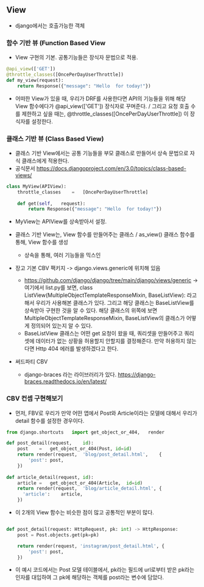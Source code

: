 ## View
- django에서는 호출가능한 객체


### 함수 기반 뷰 (Function Based View
- View 구현의 기본. 공통기능들은 장식자 문법으로 적용. 

```python
@api_view(['GET'])
@throttle_classes([OncePerDayUserThrottle])
def my_view(request):
    return Response({"message":	"Hello	for	today!"})
```    

- 어떠한 View가 있을 때, 우리가 DRF를 사용한다면 API의 기능들을 위해 해당 View 함수에다가 @api_view(['GET']) 장식자로 꾸며준다. / 그리고 요청 호출 수를 제한하고 싶을 때는, @throttle_classes([OncePerDayUserThrottle]) 이 장식자를 설정한다.



### 클래스 기반 뷰 (Class Based View)
- 클래스 기반 View에서는 공통 기능들을 부모 클래스로 만들어서 상속 문법으로 자식 클래스에게 적용한다.
- 공식문서 https://docs.djangoproject.com/en/3.0/topics/class-based-views/

```python
class MyView(APIView):
    throttle_classes	=	[OncePerDayUserThrottle]
    
    def get(self,	request):
        return Response({"message":	"Hello	for	today!"}) 
```

- MyView는 APIView를 상속받아서 설정.

- 클래스 기반 View는, View 함수를 만들어주는 클래스 / as_view() 클래스 함수를 통해, View 함수를 생성
  - 상속을 통해, 여러 기능들을 믹스인

- 장고 기본 CBV 팩키지 -> django.views.generic에 위치해 있음 
  - https://github.com/django/django/tree/main/django/views/generic -> 여기에서 list.py를 보면, class ListView(MultipleObjectTemplateResponseMixin, BaseListView): 
    라고 해서 우리가 사용해본 클래스가 있다. 그리고 해당 클래스는 BaseListView를 상속받아 구현한 것을 알 수 있다. 해당 클래스의 위쪽에 보면 MultipleObjectTemplateResponseMixin, BaseListView의 
    클래스가 어떻게 정의되어 있는지 알 수 있다.
  - BaseListView 클래스는 어떤 get 요청이 왔을 때, 쿼리셋을 만들어주고 쿼리셋에 데이터가 없는 상황을 허용할지 안할지를 결정해준다. 만약 허용하지 않는다면 Http 404 에러를 발생하겠다고 한다.

- 써드파티 CBV
  - django-braces 라는 라이브러리가 있다. https://django-braces.readthedocs.io/en/latest/


### CBV 컨셉 구현해보기
- 먼저, FBV로 우리가 만약 어떤 앱에서 Post와 Article이라는 모델에 대해서 우리가 detail 함수를 설정한 경우이다.

```python
from django.shortcuts	import get_object_or_404,	render

def post_detail(request,	id):
    post	=	get_object_or_404(Post,	id=id)
    return render(request,	'blog/post_detail.html',	{
        'post':	post,
    })
    
def article_detail(request,	id):
    article	=	get_object_or_404(Article,	id=id)
    return render(request,	'blog/article_detail.html',	{
      'article':	article,
    })
```

- 이 2개의 View 함수는 비슷한 점이 많고 공통적인 부분이 많다.

```python

def post_detail(request: HttpRequest, pk: int) -> HttpResponse:
    post = Post.objects.get(pk=pk)

    return render(request, 'instagram/post_detail.html', {
        'post': post,
    })
```

- 이 예시 코드에서는 Post 모델 테이블에서, pk라는 필드에 url로부터 받은 pk라는 인자를 대입하여 그 pk에 해당하는 객체를 post라는 변수에 담았다.



